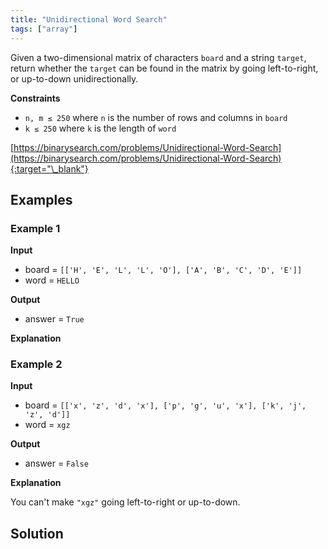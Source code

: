 ```yaml
---
title: "Unidirectional Word Search"
tags: ["array"]
---
```


Given a two-dimensional matrix of characters `board` and a string `target`, return whether the `target` can be found in the matrix by going left-to-right, or up-to-down unidirectionally.

**Constraints**

- `n, m ≤ 250` where `n` is the number of rows and columns in `board`
- `k ≤ 250` where `k` is the length of `word`

[https://binarysearch.com/problems/Unidirectional-Word-Search](https://binarysearch.com/problems/Unidirectional-Word-Search){:target="\_blank"}

## Examples

### Example 1

**Input**

- board = `[['H', 'E', 'L', 'L', 'O'], ['A', 'B', 'C', 'D', 'E']]`
- word = `HELLO`

**Output**

- answer = `True`

**Explanation**

### Example 2

**Input**

- board = `[['x', 'z', 'd', 'x'], ['p', 'g', 'u', 'x'], ['k', 'j', 'z', 'd']]`
- word = `xgz`

**Output**

- answer = `False`

**Explanation**

You can't make `"xgz"` going left-to-right or up-to-down.

## Solution

<script src="https://gist.github.com/yaeba/16da7be5123724fcf6eccc25581cef5a.js?file=Unidirectional-Word-Search.py"></script>
